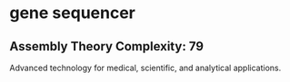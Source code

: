 # gene sequencer

## Assembly Theory Complexity: 79
Advanced technology for medical, scientific, and analytical applications.
